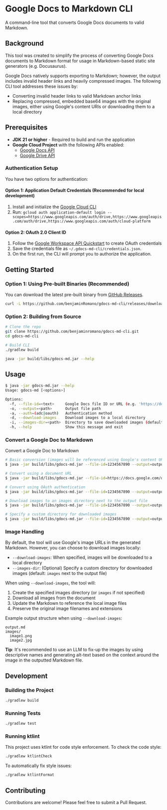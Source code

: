 # Google Docs to Markdown CLI

A command-line tool that converts Google Docs documents to valid Markdown.

## Background

This tool was created to simplify the process of converting Google Docs documents to Markdown format for usage in Markdown-based static site generators (e.g. Docusaurus).

Google Docs natively supports exporting to Markdown; however, the output includes invalid header links and heavily
compressed images. The following CLI tool addresses these issues by:

- Converting invalid header links to valid Markdown anchor links
- Replacing compressed, embedded base64 images with the original images, either using Google's content URIs or downloading them to a local directory

## Prerequisites

- **JDK 21 or higher** - Required to build and run the application
- **Google Cloud Project** with the following APIs enabled:
  - [Google Docs API](https://console.cloud.google.com/apis/api/docs.googleapis.com/)
  - [Google Drive API](https://console.cloud.google.com/apis/api/drive.googleapis.com/)

### Authentication Setup

You have two options for authentication:

#### Option 1: Application Default Credentials (Recommended for local development)

1. Install and initialize the [Google Cloud CLI](https://cloud.google.com/sdk/docs/install)
2. Run: `gcloud auth application-default login --scopes=https://www.googleapis.com/auth/drive,https://www.googleapis.com/auth/drive,https://www.googleapis.com/auth/cloud-platform`

#### Option 2: OAuth 2.0 Client ID

1. Follow the [Google Workspace API Quickstart](https://developers.google.com/workspace/drive/api/quickstart/java#set-up-environment) to create OAuth credentials
2. Save the credentials file as `~/.gdocs-md-cli/credentials.json`.
3. On the first run, the CLI will prompt you to authorize the application.

## Getting Started

### Option 1: Using Pre-built Binaries (Recommended)

You can download the latest pre-built binary from [GitHub Releases](https://github.com/benjaminromano/gdocs-md-cli/releases).

```bash
curl -L https://github.com/benjaminRomano/gdocs-md-cli/releases/download/1.0/gdocs-md.jar -o gdocs-md.jar
```

### Option 2: Building from Source

```bash
# Clone the repo
git clone https://github.com/benjaminromano/gdocs-md-cli.git
cd gdocs-md-cli

# Build CLI
./gradlew build

java -jar build/libs/gdocs-md.jar --help
```

## Usage

```bash
$ java -jar gdocs-md.jar --help
Usage: gdocs-md [<options>]

Options:
  -f, --file-id=<text>     Google Docs file ID or URL (e.g. 'https://docs.google.com/document/d/...')
  -o, --output=<path>      Output file path
  -a, --auth=(adc|oauth)   Authentication method
  -d, --download-images    Download images to a local directory
  -i, --images-dir=<path>  Directory to save downloaded images (default: 'images' next to output file)
  -h, --help               Show this message and exit
```

### Convert a Google Doc to Markdown

Convert a Google Doc to Markdown

```bash
# Basic conversion (images will be referenced using Google's content URIs)
$ java -jar build/libs/gdocs-md.jar --file-id=1234567890 --output=output.md

# Convert using a document URL
$ java -jar build/libs/gdocs-md.jar --file-id=https://docs.google.com/document/d/1234567890 --output=output.md

# Convert using OAuth authentication
$ java -jar build/libs/gdocs-md.jar --file-id=1234567890 --output=output.md --auth=oauth

# Download images to an images directory next to the output file
$ java -jar build/libs/gdocs-md.jar --file-id=1234567890 --output=output.md --download-images

# Specify a custom directory for downloaded images
$ java -jar build/libs/gdocs-md.jar --file-id=1234567890 --output=output.md --download-images --images-dir=assets/images
```

### Image Handling

By default, the tool will use Google's image URLs in the generated Markdown. However, you can choose to download images locally:

- `--download-images`: When specified, images will be downloaded to a local directory
- `--images-dir`: (Optional) Specify a custom directory for downloaded images (default: `images` next to the output file)

When using `--download-images`, the tool will:

1. Create the specified images directory (or `images` if not specified)
2. Download all images from the document
3. Update the Markdown to reference the local image files
4. Preserve the original image filenames and extensions

Example output structure when using `--download-images`:

```
output.md
images/
  image1.png
  image2.jpg
```

**Tip**: It's recommended to use an LLM to fix-up the images by using descriptive names and generating alt-text based on the context around the image in the outputted Markdown file.

## Development

### Building the Project

```bash
./gradlew build
```

### Running Tests

```bash
./gradlew test
```

### Running ktlint

This project uses ktlint for code style enforcement. To check the code style:

```bash
./gradlew ktlintCheck
```

To automatically fix style issues:

```bash
./gradlew ktlintFormat
```

## Contributing

Contributions are welcome! Please feel free to submit a Pull Request.
